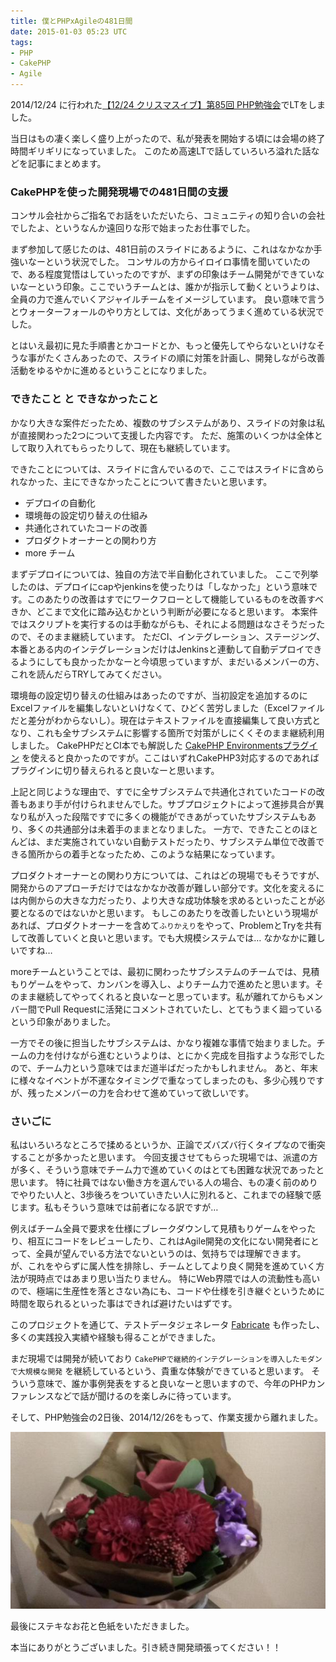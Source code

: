 ```yaml
---
title: 僕とPHPxAgileの481日間
date: 2015-01-03 05:23 UTC
tags:
- PHP
- CakePHP
- Agile
---
```


2014/12/24 に行われた[【12/24 クリスマスイブ】第85回 PHP勉強会](http://phpstudy.doorkeeper.jp/events/18420)でLTをしました。

<script async class="speakerdeck-embed" data-id="eaf63b006da5013291a442717aa444ce" data-ratio="1.33333333333333" src="//speakerdeck.com/assets/embed.js"></script>


当日はもの凄く楽しく盛り上がったので、私が発表を開始する頃には会場の終了時間ギリギリになっていました。
このため高速LTで話していろいろ溢れた話などを記事にまとめます。


### CakePHPを使った開発現場での481日間の支援


コンサル会社からご指名でお話をいただいたら、コミュニティの知り合いの会社でしたよ、というなんか遠回りな形で始まったお仕事でした。

まず参加して感じたのは、481日前のスライドにあるように、これはなかなか手強いなーという状況でした。
コンサルの方からイロイロ事情を聞いていたので、ある程度覚悟はしていったのですが、まずの印象はチーム開発ができていないなーという印象。ここでいうチームとは、誰かが指示して動くというよりは、全員の力で進んでいくアジャイルチームをイメージしています。
良い意味で言うとウォーターフォールのやり方としては、文化があってうまく進めている状況でした。

とはいえ最初に見た手順書とかコードとか、もっと優先してやらないといけなそうな事がたくさんあったので、スライドの順に対策を計画し、開発しながら改善活動をゆるやかに進めるということになりました。


### できたこと と できなかったこと


かなり大きな案件だったため、複数のサブシステムがあり、スライドの対象は私が直接関わった2つについて支援した内容です。
ただ、施策のいくつかは全体として取り入れてもらったりして、現在も継続しています。

できたことについては、スライドに含んでいるので、ここではスライドに含められなかった、主にできなかったことについて書きたいと思います。


- デプロイの自動化
- 環境毎の設定切り替えの仕組み
- 共通化されていたコードの改善
- プロダクトオーナーとの関わり方
- more チーム

まずデプロイについては、独自の方法で半自動化されていました。
ここで列挙したのは、デプロイにcapやjenkinsを使ったりは「しなかった」という意味です。このあたりの改善はすでにワークフローとして機能しているものを改善すべきか、どこまで文化に踏み込むかという判断が必要になると思います。
本案件ではスクリプトを実行するのは手動ながらも、それによる問題はなさそうだったので、そのまま継続しています。
ただCI、インテグレーション、ステージング、本番とある内のインテグレーションだけはJenkinsと連動して自動デプロイできるようにしても良かったかなーと今頃思っていますが、まだいるメンバーの方、これを読んだらTRYしてみてください。

環境毎の設定切り替えの仕組みはあったのですが、当初設定を追加するのにExcelファイルを編集しないといけなくて、ひどく苦労しました（Excelファイルだと差分がわからないし）。現在はテキストファイルを直接編集して良い方式となり、これも全サブシステムに影響する箇所で対策がしにくくそのまま継続利用しました。
CakePHPだとCI本でも解説した [CakePHP Environmentsプラグイン](https://github.com/josegonzalez/cakephp-environments) を使えると良かったのですが。ここはいずれCakePHP3対応するのであればプラグインに切り替えられると良いなーと思います。

上記と同じような理由で、すでに全サブシステムで共通化されていたコードの改善もあまり手が付けられませんでした。サブプロジェクトによって進捗具合が異なり私が入った段階ですでに多くの機能ができあがっていたサブシステムもあり、多くの共通部分は未着手のままとなりました。
一方で、できたことのほとんどは、まだ実施されていない自動テストだったり、サブシステム単位で改善できる箇所からの着手となったため、このような結果になっています。

プロダクトオーナーとの関わり方については、これはどの現場でもそうですが、開発からのアプローチだけではなかなか改善が難しい部分です。文化を変えるには内側からの大きな力だったり、より大きな成功体験を求めるといったことが必要となるのではないかと思います。
もしこのあたりを改善したいという現場があれば、プロダクトオーナーを含めて`ふりかえり`をやって、ProblemとTryを共有して改善していくと良いと思います。でも大規模システムでは… なかなかに難しいですね…

moreチームということでは、最初に関わったサブシステムのチームでは、見積もりゲームをやって、カンバンを導入し、よりチーム力で進めたと思います。そのまま継続してやってくれると良いなーと思っています。私が離れてからもメンバー間でPull Requestに活発にコメントされていたし、とてもうまく廻っているという印象がありました。

一方でその後に担当したサブシステムは、かなり複雑な事情で始まりました。チームの力を付けながら進むというよりは、とにかく完成を目指すような形でしたので、チーム力という意味ではまだ道半ばだったかもしれません。
あと、年末に様々なイベントが不運なタイミングで重なってしまったのも、多少心残りですが、残ったメンバーの力を合わせて進めていって欲しいです。


### さいごに


私はいろいろなところで揉めるというか、正論でズバズバ行くタイプなので衝突することが多かったと思います。
今回支援させてもらった現場では、派遣の方が多く、そういう意味でチーム力で進めていくのはとても困難な状況であったと思います。
特に社員ではない働き方を選んでいる人の場合、もの凄く前のめりでやりたい人と、3歩後ろをついていきたい人に別れると、これまでの経験で感じます。私もそういう意味では前者になる訳ですが…

例えばチーム全員で要求を仕様にブレークダウンして見積もりゲームをやったり、相互にコードをレビューしたり、これはAgile開発の文化にない開発者にとって、全員が望んでいる方法でないというのは、気持ちでは理解できます。
が、これをやらずに属人性を排除し、チームとしてより良く開発を進めていく方法が現時点ではあまり思い当たりません。
特にWeb界隈では人の流動性も高いので、極端に生産性を落とさない為にも、コードや仕様を引き継ぐというために時間を取られるといった事はできれば避けたいはずです。

このプロジェクトを通じて、テストデータジェネレータ [Fabricate](https://github.com/sizuhiko/Fabricate) も作ったし、多くの実践投入実績や経験も得ることができました。

まだ現場では開発が続いており `CakePHPで継続的インテグレーションを導入したモダンで大規模な開発` を継続しているという、貴重な体験ができていると思います。
そういう意味で、誰か事例発表をすると良いなーと思いますので、今年のPHPカンファレンスなどで話が聞けるのを楽しみに待っています。


そして、PHP勉強会の2日後、2014/12/26をもって、作業支援から離れました。


![](/images/blog/20141226_flower.jpg)


最後にステキなお花と色紙をいただきました。

本当にありがとうございました。引き続き開発頑張ってください！！



